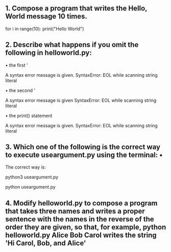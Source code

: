 ## 1. Compose a program that writes the Hello, World message 10 times.

for i in range(10): 
	print("Hello World") 

## 2. Describe what happens if you omit the following in helloworld.py: 
•	the first '  

A syntax error message is given.
SyntaxError: EOL while scanning string literal

•	the second '  

A syntax error message is given
SyntaxError: EOL while scanning string literal

•	the print() statement 

		
A syntax error message is given.
SyntaxError: EOL while scanning string literal
	   

## 3. Which one of the following is the correct way to execute useargument.py using the terminal: •


The correct way is:

python3 useargument.py

python useargument.py

## 4. Modify helloworld.py to compose a program that takes three names and writes a proper sentence with the names in the reverse of the order they are given, so that, for example, python helloworld.py Alice Bob Carol writes the string 'Hi Carol, Bob, and Alice'




